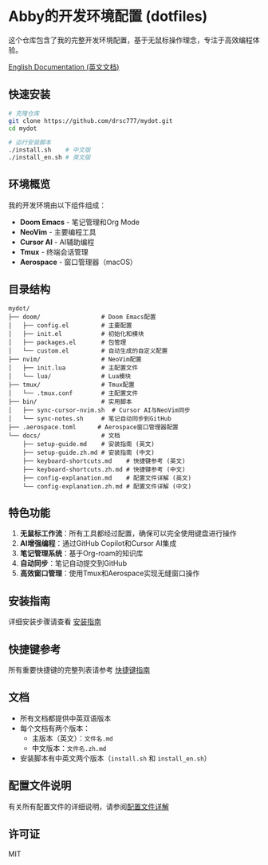 # Abby的开发环境配置 (dotfiles)

这个仓库包含了我的完整开发环境配置，基于无鼠标操作理念，专注于高效编程体验。

[English Documentation (英文文档)](README.md)

## 快速安装

```bash
# 克隆仓库
git clone https://github.com/drsc777/mydot.git
cd mydot

# 运行安装脚本
./install.sh    # 中文版
./install_en.sh # 英文版
```

## 环境概览

我的开发环境由以下组件组成：

- **Doom Emacs** - 笔记管理和Org Mode
- **NeoVim** - 主要编程工具
- **Cursor AI** - AI辅助编程
- **Tmux** - 终端会话管理
- **Aerospace** - 窗口管理器（macOS）

## 目录结构

```
mydot/
├── doom/                 # Doom Emacs配置
│   ├── config.el         # 主要配置
│   ├── init.el           # 初始化和模块
│   ├── packages.el       # 包管理
│   └── custom.el         # 自动生成的自定义配置
├── nvim/                 # NeoVim配置
│   ├── init.lua          # 主配置文件
│   └── lua/              # Lua模块
├── tmux/                 # Tmux配置
│   └── .tmux.conf        # 主配置文件
├── bin/                  # 实用脚本
│   ├── sync-cursor-nvim.sh  # Cursor AI与NeoVim同步
│   └── sync-notes.sh     # 笔记自动同步到GitHub
├── .aerospace.toml      # Aerospace窗口管理器配置
└── docs/                 # 文档
    ├── setup-guide.md    # 安装指南 (英文)
    ├── setup-guide.zh.md # 安装指南 (中文)
    ├── keyboard-shortcuts.md    # 快捷键参考 (英文)
    ├── keyboard-shortcuts.zh.md # 快捷键参考 (中文)
    ├── config-explanation.md    # 配置文件详解 (英文)
    └── config-explanation.zh.md # 配置文件详解 (中文)
```

## 特色功能

1. **无鼠标工作流**：所有工具都经过配置，确保可以完全使用键盘进行操作
2. **AI增强编程**：通过GitHub Copilot和Cursor AI集成
3. **笔记管理系统**：基于Org-roam的知识库
4. **自动同步**：笔记自动提交到GitHub
5. **高效窗口管理**：使用Tmux和Aerospace实现无缝窗口操作

## 安装指南

详细安装步骤请查看 [安装指南](docs/setup-guide.zh.md)

## 快捷键参考

所有重要快捷键的完整列表请参考 [快捷键指南](docs/keyboard-shortcuts.zh.md)

## 文档

- 所有文档都提供中英双语版本
- 每个文档有两个版本：
  - 主版本（英文）：`文件名.md`
  - 中文版本：`文件名.zh.md`
- 安装脚本有中英文两个版本（`install.sh` 和 `install_en.sh`）

## 配置文件说明

有关所有配置文件的详细说明，请参阅[配置文件详解](docs/config-explanation.zh.md)

## 许可证

MIT 